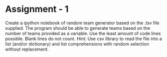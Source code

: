# Assignment - 1

Create a ipython notebook of random team generator based on the .tsv file supplied. The program should be able to generate teams based on the number of teams provided as a variable. Use the least amount of code lines possible. Blank lines do not count. Hint: Use csv library to read the file into a list (and/or dictionary) and list comprehensions with random selection without replacement. 
